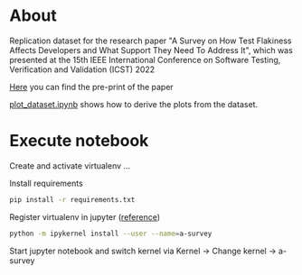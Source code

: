 # About

Replication dataset for the research paper "A Survey on How Test Flakiness Affects Developers and What Support They Need To Address It", which was presented at the 15th IEEE International Conference on Software Testing, Verification and Validation (ICST) 2022

[Here](https://arxiv.org/abs/2203.00483) you can find the pre-print of the paper

[plot_dataset.ipynb](plot_dataset.ipynb) shows how to derive the plots from the dataset.


# Execute notebook

Create and activate virtualenv ...

Install requirements
```bash
pip install -r requirements.txt
```

Register virtualenv in jupyter ([reference](https://janakiev.com/blog/jupyter-virtual-envs/))
```bash
python -m ipykernel install --user --name=a-survey
```

Start jupyter notebook and switch kernel via Kernel -> Change kernel -> a-survey
